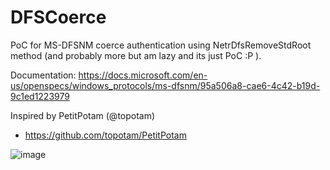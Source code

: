 # DFSCoerce

PoC for MS-DFSNM coerce  authentication  using NetrDfsRemoveStdRoot method (and probably more but am lazy and its just PoC :P ).


Documentation: https://docs.microsoft.com/en-us/openspecs/windows_protocols/ms-dfsnm/95a506a8-cae6-4c42-b19d-9c1ed1223979


Inspired by PetitPotam (@topotam)
  
  - https://github.com/topotam/PetitPotam


![image](https://user-images.githubusercontent.com/44291883/174411886-7f3aa39a-f771-4f35-b50b-854346d82380.png)
